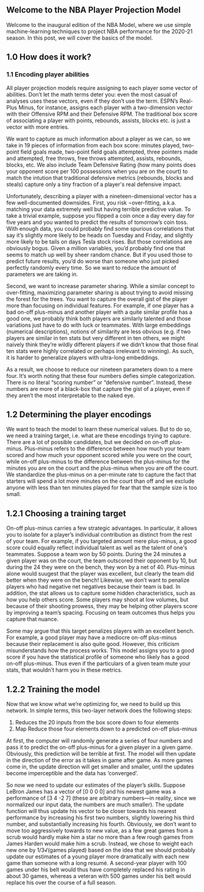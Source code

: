 ## Welcome to the NBA Player Projection Model

Welcome to the inaugural edition of the NBA Model, where we use simple machine-learning techniques to project NBA performance for the 2020-21 season. In this post, we will cover the basics of the model.


## 1.0 How does it work?


### 1.1 Encoding player abilities

All player projection models require assigning to each player some vector of abilities. Don’t let the math terms deter you: even the most casual of analyses uses these vectors, even if they don’t use the term. ESPN’s Real-Plus Minus, for instance, assigns each player with a two-dimension vector with their Offensive RPM and their Defensive RPM. The traditional box score of associating a player with points, rebounds, assists, blocks etc. is just a vector with more entries.

We want to capture as much information about a player as we can, so we take in 19 pieces of information from each box score: minutes played, two-point field goals made, two-point field goals attempted, three pointers made and attempted, free throws, free throws attempted, assists, rebounds, blocks, etc. We also include Team Defensive Rating (how many points does your opponent score per 100 possessions when you are on the court) to match the intution that traditional defensive metrics (rebounds, blocks and steals) capture only a tiny fraction of a player's real defensive impact. 

Unfortunately, describing a player with a nineteen-dimensional vector has a few well-documented downsides. First, you risk ¬over-fitting, a.k.a. matching your data extremely well but having terrible predictive value. To take a trivial example, suppose you flipped a coin once a day every day for five years and you wanted to predict the results of tomorrow’s coin toss. With enough data, you could probably find some spurious correlations that say it’s slightly more likely to be heads on Tuesday and Friday, and slightly more likely to be tails on days Tesla stock rises. But those correlations are obviously bogus. Given a million variables, you’d probably find one that seems to match up well by sheer random chance. But if you used those to predict future results, you’d do worse than someone who just picked perfectly randomly every time. So we want to reduce the amount of parameters we are taking in.

Second, we want to increase parameter sharing. While a similar concept to over-fitting, maximizing parameter sharing is about trying to avoid missing the forest for the trees. You want to capture the overall gist of the player more than focusing on individual features. For example, if one player has a bad on-off plus-minus and another player with a quite similar profile has a good one, we probably think both players are similarly talented and those variations just have to do with luck or teammates. With large embeddings (numerical descriptions), notions of similarity are less obvious (e.g. if two players are similar in ten stats but very different in ten others, we might naively think they’re wildly different players if we didn’t know that those final ten stats were highly correlated or perhaps irrelevant to winning). As such, it is harder to generalize players with ultra-long embeddings.

As a result, we choose to reduce our nineteen parameters down to a mere four. It’s worth noting that these four numbers defies simple categorization. There is no literal “scoring number” or “defensive number”. Instead, these numbers are more of a black-box that capture the gist of a player, even if they aren’t the most interpretable to the naked eye.

## 1.2 Determining the player encodings

We want to teach the model to learn these numerical values. But to do so, we need a training target, i.e. what are these encodings trying to capture. There are a lot of possible candidates, but we decided on on-off plus-minus. Plus-minus refers to the difference between how much your team scored and how much your opponent scored while you were on the court, while on-off plus-minus to the difference between the plus-minus for the minutes you are on the court and the plus-minus when you are off the court. We standardize the plus-minus on a per-minute rate to capture the fact that starters will spend a lot more minutes on the court than off and we exclude anyone with less than ten minutes played for fear that the sample size is too small.

## 1.2.1 Choosing a training target

On-off plus-minus carries a few strategic advantages. In particular, it allows you to isolate for a player’s individual contribution as distinct from the rest of your team. For example, if you targeted amount mere plus-minus, a good score could equally reflect individual talent as well as the talent of one's teammates. Suppose a team won by 50 points. During the 24 minutes a given player was on the court, the team outscored their opponent by 10, but during the 24 they were on the bench, they won by a net of 40. Plus-minus alone would suugest that the player was excellent, but clearly the team did better when they were on the bench! Likewise, we don’t want to penalize players who had negative net negatives because their team is bad. In addition, the stat allows us to capture some hidden characteristics, such as how you help others score. Some players may shoot at low volumes, but because of their shooting prowess, they may be helping other players score by improving a team’s spacing. Focusing on team outcomes thus helps you capture that nuance.

Some may argue that this target penalizes players with an excellent bench. For example, a good player may have a mediocre on-off plus-minus because their replacement is also quite good. However, this criticism misunderstands how the process works. This model assigns you to a good score if you have the statistical profile of someone who likely has a good on-off plus-minus. Thus even if the particulars of a given team mute your stats, that wouldn’t harm you in these metrics.

## 1.2.2 Training the model

Now that we know what we’re optimizing for, we need to build up this network. In simple terms, this two-layer network does the following steps:

1. Reduces the 20 inputs from the box score down to four elements
2. Map Reduce those four elements down to a predicted on-off plus-minus

At first, the computer will randomly generate a series of four numbers and pass it to predict the on-off plus-minus for a given player in a given game. Obviously, this prediction will be terrible at first. The model will then update in the direction of the error as it takes in game after game. As more games come in, the update direction will get smaller and smaller, until the updates become imperceptible and the data has ‘converged’.

So now we need to update our estimates of the player’s skills. Suppose LeBron James has a vector of [0 0 0 0] and his newest game was a performance of [3 4 -2 7] (these are arbitrary numbers—in reality, since we normalized our input data, the numbers are much smaller). The update function will thus update his vector to be closer towards his nearest performance by increasing his first two numbers, slightly lowering his third number, and substantially increasing his fourth. Obviously, we don’t want to move too aggressively towards to new value, as a few great games from a scrub would hardly make him a star no more than a few rough games from James Harden would make him a scrub. Instead, we chose to weight each new one by 1/3√(games played) based on the idea that we should probably update our estimates of a young player more dramatically with each new game than someone with a long resumé. A second-year player with 100 games under his belt would thus have completely replaced his rating in about 30 games, whereas a veteran with 500 games under his belt would replace his over the course of a full season.




